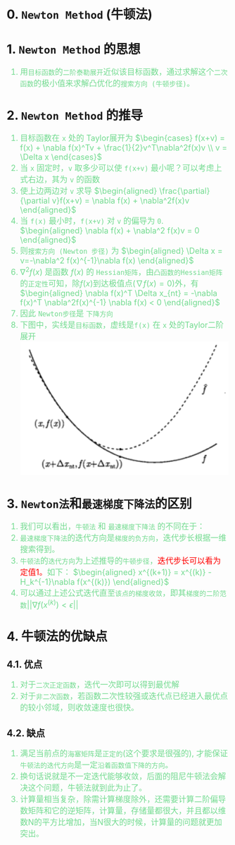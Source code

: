 # 0. `Newton Method` (牛顿法)

# 1. `Newton Method` 的思想
<font color="#73DB90" size="4">

1. 用`目标函数`的`二阶泰勒展开`近似该目标函数，通过求解这个`二次函数`的极小值来求解凸优化的`搜索方向 (牛顿步径)`。

</font>


# 2. `Newton Method` 的推导
<font color="#73db90" size="4">

1. 目标函数在 `x` 处的 Taylor展开为
$\begin{cases}
f(x+v) = f(x) + \nabla f(x)^Tv + \frac{1}{2}v^T\nabla^2f(x)v \\
v = \Delta x
\end{cases}$
2. 当 `x` 固定时，`v` 取多少可以使 `f(x+v)` 最小呢？可以考虑上式右边，其为 `v` 的函数
3. 使上边两边对 `v` 求导
$\begin{aligned}
\frac{\partial}{\partial v}f(x+v) = \nabla f(x) + \nabla^2f(x)v
\end{aligned}$
4. 当 `f(x)` 最小时，`f(x+v)` 对 `v` 的偏导为 `0`.
$\begin{aligned}
\nabla f(x) + \nabla^2 f(x)v = 0
\end{aligned}$
5. 则`搜索方向 (Newton 步径)` 为
$\begin{aligned}
\Delta x = v=-\nabla^2 f(x)^{-1}\nabla f(x)
\end{aligned}$
6. $\nabla^2 f(x)$ 是函数 $f(x)$ 的 `Hessian矩阵`，由`凸函数的Hessian矩阵`的`正定性`可知，除$f(x)$到达极值点($\nabla f(x)=0$)外，有
$\begin{aligned}
\nabla f(x)^T \Delta x_{nt} = -\nabla f(x)^T \nabla^2f(x)^{-1} \nabla f(x) < 0
\end{aligned}$
7. 因此 `Newton步径`是 `下降方向`
8. 下图中，实线是`目标函数`，虚线是`f(x)` 在 `x` 处的Taylor二阶展开
![pic_1](./pics/pic_1.png)

</font>


# 3. `Newton法`和`最速梯度下降法`的区别
<font color="#73DB90" size="4">

1. 我们可以看出，`牛顿法` 和 `最速梯度下降法` 的不同在于：
2. `最速梯度下降法`的迭代方向是`梯度的负方向`，迭代步长根据一维搜索得到。
3. `牛顿法`的`迭代方向`为上述推导的`牛顿步径`，<font color="red">迭代步长可以看为定值1。</font>如下：
$\begin{aligned}
x^{(k+1)} = x^{(k)} - H_k^{-1}\nabla f(x^{(k)})
\end{aligned}$
4. 可以通过上述公式迭代直至`该点的梯度收敛`，即其`梯度的二阶范数`$||\nabla f(x^{(k)}) < \epsilon||$

</font>


# 4. 牛顿法的优缺点
## 4.1. 优点
<font color="73db90" size="4">
 
1. 对于`二次正定函数`，迭代一次即可以得到最优解
2. 对于`非二次函数`，若函数二次性较强或迭代点已经进入最优点的较小邻域，则收敛速度也很快。

</font>

## 4.2. 缺点
<font color="73DB90" size="4">

1. 满足当前点的`海塞矩阵`是`正定的`(这个要求是很强的), 才能保证`牛顿法的迭代方向`是一定`沿着函数值下降的方向`。
2. 换句话说就是不一定迭代能够收敛，后面的阻尼牛顿法会解决这个问题，牛顿法就到此为止了。
3. 计算量相当复杂，除需计算梯度除外，还需要计算二阶偏导数矩阵和它的逆矩阵，计算量，存储量都很大，并且都以维数N的平方比增加，当N很大的时候，计算量的问题就更加突出。

</font>